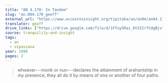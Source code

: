```yaml
---
title: "AN 4.170: In Tandem"
slug: "an.004.170_geoff"
external_url: "https://www.accesstoinsight.org/tipitaka/an/an04/an04.170.than.html"
translator: geoff
drive_links: ["https://drive.google.com/file/d/1Ffuy5Rai_OtSIIrfCdgBjvtkSFZDacJU/view?usp=drivesdk"]
course: tranquility-and-insight
tags:
  - an
  - vipassana
year: 1998
pages: 2
---
```


> whoever---monk or nun---declares the attainment of arahantship in my presence, they all do it by means of one or another of four paths.
